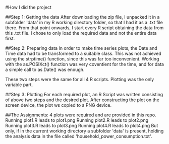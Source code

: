 #How I did the project

##Step 1: Getting the data
After downloading the zip file, I unpacked it in a subfolder 'data' in my R working directory folder, so that I had it as a .txt file there. 
From that point onwards, I start every R script obtaining the data from this .txt file. 
I chose to only load the required data and not the entire data first.

##Step 2: Preparing data
In order to make time series plots, the Date and Time data had to be transformed to a suitable class. This was not achieved using the strptime() function, since this was far too inconvenient. Working with the as.POSIXct() function was very coventient for the time, and for data a simple call to as.Date() was enough.

These two steps were the same for all 4 R scripts. Plotting was the only variable part.

##Step 3: Plotting
For each required plot, an R Script was written consisting of above two steps and the desired plot. After constructing the plot on the screen device, the plot ws copied to a PNG device.

##The Assignments:
4 plots were required and are provided in this repo.
Running plot1.R leads to plot1.png
Running plot2.R leads to plot2.png
Running plot3.R leads to plot3.png
Running plot4.R leads to plot4.png
But only, if in the current working directory a subfolder 'data' is present, holding the analysis data in the file called 'household_power_consumption.txt'.
